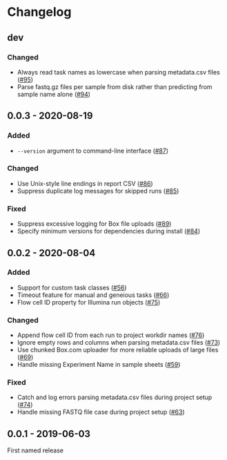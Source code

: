 # Changelog

## dev

### Changed

 * Always read task names as lowercase when parsing metadata.csv files ([#95])
 * Parse fastq.gz files per sample from disk rather than predicting from sample
   name alone ([#94])

[#95]: https://github.com/ShawHahnLab/umbra/pull/95
[#94]: https://github.com/ShawHahnLab/umbra/pull/94

## 0.0.3 - 2020-08-19

### Added

 * `--version` argument to command-line interface ([#87])

### Changed

 * Use Unix-style line endings in report CSV ([#86])
 * Suppress duplicate log messages for skipped runs ([#85])

### Fixed

 * Suppress excessive logging for Box file uploads ([#89])
 * Specify minimum versions for dependencies during install ([#84])

[#89]: https://github.com/ShawHahnLab/umbra/pull/89
[#87]: https://github.com/ShawHahnLab/umbra/pull/87
[#86]: https://github.com/ShawHahnLab/umbra/pull/86
[#85]: https://github.com/ShawHahnLab/umbra/pull/85
[#84]: https://github.com/ShawHahnLab/umbra/pull/84

## 0.0.2 - 2020-08-04

### Added

 * Support for custom task classes ([#56])
 * Timeout feature for manual and geneious tasks ([#66])
 * Flow cell ID property for Illumina run objects ([#75])

### Changed

 * Append flow cell ID from each run to project workdir names ([#76])
 * Ignore empty rows and columns when parsing metadata.csv files ([#73])
 * Use chunked Box.com uploader for more reliable uploads of large files ([#69])
 * Handle missing Experiment Name in sample sheets ([#59])

### Fixed

 * Catch and log errors parsing metadata.csv files during project setup ([#74])
 * Handle missing FASTQ file case during project setup ([#63])

[#76]: https://github.com/ShawHahnLab/umbra/pull/76
[#75]: https://github.com/ShawHahnLab/umbra/pull/75
[#74]: https://github.com/ShawHahnLab/umbra/pull/74
[#73]: https://github.com/ShawHahnLab/umbra/pull/73
[#69]: https://github.com/ShawHahnLab/umbra/pull/69
[#66]: https://github.com/ShawHahnLab/umbra/pull/66
[#63]: https://github.com/ShawHahnLab/umbra/pull/63
[#59]: https://github.com/ShawHahnLab/umbra/pull/59
[#56]: https://github.com/ShawHahnLab/umbra/pull/56

## 0.0.1 - 2019-06-03

First named release

